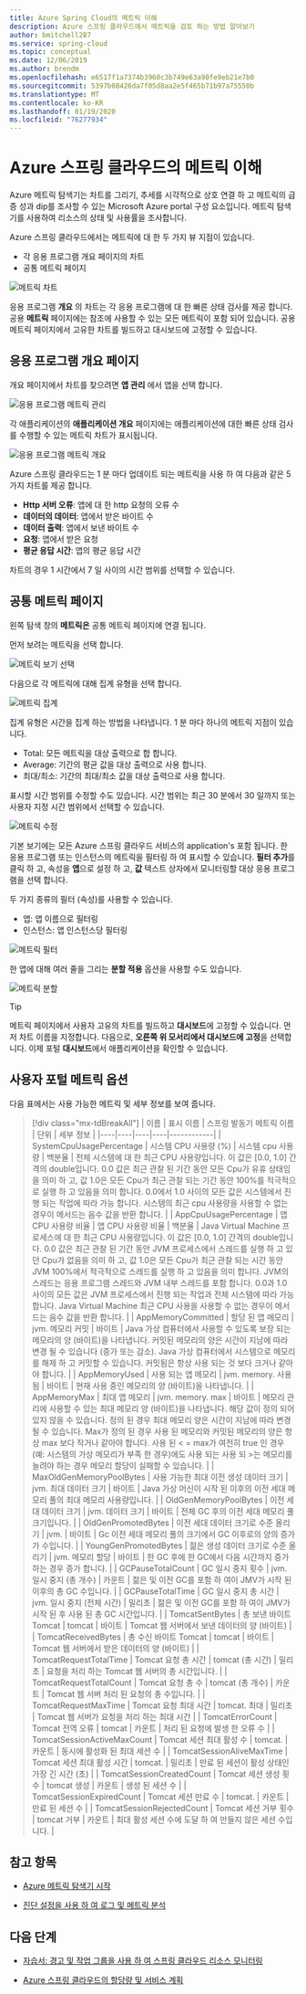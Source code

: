 ```yaml
---
title: Azure Spring Cloud의 메트릭 이해
description: Azure 스프링 클라우드에서 메트릭을 검토 하는 방법 알아보기
author: bmitchell287
ms.service: spring-cloud
ms.topic: conceptual
ms.date: 12/06/2019
ms.author: brendm
ms.openlocfilehash: e6517f1a7374b3960c3b749e63a90fe9eb21e7b0
ms.sourcegitcommit: 5397b08426da7f05d8aa2e5f465b71b97a75550b
ms.translationtype: MT
ms.contentlocale: ko-KR
ms.lasthandoff: 01/19/2020
ms.locfileid: "76277934"
---
```

# <a name="understand-metrics-for-azure-spring-cloud"></a>Azure 스프링 클라우드의 메트릭 이해

Azure 메트릭 탐색기는 차트를 그리기, 추세를 시각적으로 상호 연결 하 고 메트릭의 급증 성과 dip를 조사할 수 있는 Microsoft Azure portal 구성 요소입니다. 메트릭 탐색기를 사용하여 리소스의 상태 및 사용률을 조사합니다. 

Azure 스프링 클라우드에서는 메트릭에 대 한 두 가지 뷰 지점이 있습니다.
* 각 응용 프로그램 개요 페이지의 차트
* 공통 메트릭 페이지

 ![메트릭 차트](media/metrics/metrics-1.png)

응용 프로그램 **개요** 의 차트는 각 응용 프로그램에 대 한 빠른 상태 검사를 제공 합니다. 공용 **메트릭** 페이지에는 참조에 사용할 수 있는 모든 메트릭이 포함 되어 있습니다. 공용 메트릭 페이지에서 고유한 차트를 빌드하고 대시보드에 고정할 수 있습니다.

## <a name="application-overview-page"></a>응용 프로그램 개요 페이지
개요 페이지에서 차트를 찾으려면 **앱 관리** 에서 앱을 선택 합니다.  

 ![응용 프로그램 메트릭 관리](media/metrics/metrics-2.png)

각 애플리케이션의 **애플리케이션 개요** 페이지에는 애플리케이션에 대한 빠른 상태 검사를 수행할 수 있는 메트릭 차트가 표시됩니다.  

 ![응용 프로그램 메트릭 개요](media/metrics/metrics-3.png)

Azure 스프링 클라우드는 1 분 마다 업데이트 되는 메트릭을 사용 하 여 다음과 같은 5 가지 차트를 제공 합니다.

* **Http 서버 오류**: 앱에 대 한 http 요청의 오류 수
* **데이터의 데이터**: 앱에서 받은 바이트 수
* **데이터 출력**: 앱에서 보낸 바이트 수
* **요청**: 앱에서 받은 요청
* **평균 응답 시간**: 앱의 평균 응답 시간

차트의 경우 1 시간에서 7 일 사이의 시간 범위를 선택할 수 있습니다.

## <a name="common-metrics-page"></a>공통 메트릭 페이지

왼쪽 탐색 창의 **메트릭은** 공통 메트릭 페이지에 연결 됩니다.

먼저 보려는 메트릭을 선택 합니다.

![메트릭 보기 선택](media/metrics/metrics-4.png)

다음으로 각 메트릭에 대해 집계 유형을 선택 합니다.

![메트릭 집계](media/metrics/metrics-5.png)

집계 유형은 시간을 집계 하는 방법을 나타냅니다. 1 분 마다 하나의 메트릭 지점이 있습니다.
* Total: 모든 메트릭을 대상 출력으로 합 합니다.
* Average: 기간의 평균 값을 대상 출력으로 사용 합니다.
* 최대/최소: 기간의 최대/최소 값을 대상 출력으로 사용 합니다.

표시할 시간 범위를 수정할 수도 있습니다.  시간 범위는 최근 30 분에서 30 일까지 또는 사용자 지정 시간 범위에서 선택할 수 있습니다.

![메트릭 수정](media/metrics/metrics-6.png)

기본 보기에는 모든 Azure 스프링 클라우드 서비스의 application's 포함 됩니다. 한 응용 프로그램 또는 인스턴스의 메트릭을 필터링 하 여 표시할 수 있습니다.  **필터 추가**를 클릭 하 고, 속성을 **앱**으로 설정 하 고, **값** 텍스트 상자에서 모니터링할 대상 응용 프로그램을 선택 합니다. 

두 가지 종류의 필터 (속성)를 사용할 수 있습니다.
* 앱: 앱 이름으로 필터링
* 인스턴스: 앱 인스턴스당 필터링

![메트릭 필터](media/metrics/metrics-7.png)

한 앱에 대해 여러 줄을 그리는 **분할 적용** 옵션을 사용할 수도 있습니다.

![메트릭 분할](media/metrics/metrics-8.png)

>[!TIP]
> 메트릭 페이지에서 사용자 고유의 차트를 빌드하고 **대시보드**에 고정할 수 있습니다. 먼저 차트 이름을 지정합니다.  다음으로, **오른쪽 위 모서리에서 대시보드에 고정**을 선택합니다. 이제 포털 **대시보드**에서 애플리케이션을 확인할 수 있습니다.

## <a name="user-portal-metrics-options"></a>사용자 포털 메트릭 옵션

다음 표에서는 사용 가능한 메트릭 및 세부 정보를 보여 줍니다.
>[!div class="mx-tdBreakAll"]
>| 이름 | 표시 이름 | 스프링 발동기 메트릭 이름 | 단위 | 세부 정보 |
>|----|----|----|----|------------|
>| SystemCpuUsagePercentage | 시스템 CPU 사용량 (%) | 시스템 cpu 사용량 | 백분율 | 전체 시스템에 대 한 최근 CPU 사용량입니다. 이 값은 [0.0, 1.0] 간격의 double입니다. 0\.0 값은 최근 관찰 된 기간 동안 모든 Cpu가 유휴 상태임을 의미 하 고, 값 1.0은 모든 Cpu가 최근 관찰 되는 기간 동안 100%를 적극적으로 실행 하 고 있음을 의미 합니다. 0\.0에서 1.0 사이의 모든 값은 시스템에서 진행 되는 작업에 따라 가능 합니다. 시스템의 최근 cpu 사용량을 사용할 수 없는 경우이 메서드는 음수 값을 반환 합니다. |
>| AppCpuUsagePercentage | 앱 CPU 사용량 비율 | 앱 CPU 사용량 비율 | 백분율 | Java Virtual Machine 프로세스에 대 한 최근 CPU 사용량입니다. 이 값은 [0.0, 1.0] 간격의 double입니다. 0\.0 값은 최근 관찰 된 기간 동안 JVM 프로세스에서 스레드를 실행 하 고 있던 Cpu가 없음을 의미 하 고, 값 1.0은 모든 Cpu가 최근 관찰 되는 시간 동안 JVM 100%에서 적극적으로 스레드를 실행 하 고 있음을 의미 합니다. JVM의 스레드는 응용 프로그램 스레드와 JVM 내부 스레드를 포함 합니다. 0\.0과 1.0 사이의 모든 값은 JVM 프로세스에서 진행 되는 작업과 전체 시스템에 따라 가능 합니다. Java Virtual Machine 최근 CPU 사용을 사용할 수 없는 경우이 메서드는 음수 값을 반환 합니다. |
>| AppMemoryCommitted | 할당 된 앱 메모리 | jvm. 메모리 커밋 | 바이트 | Java 가상 컴퓨터에서 사용할 수 있도록 보장 되는 메모리의 양 (바이트)을 나타냅니다. 커밋된 메모리의 양은 시간이 지남에 따라 변경 될 수 있습니다 (증가 또는 감소). Java 가상 컴퓨터에서 시스템으로 메모리를 해제 하 고 커밋할 수 있습니다. 커밋됨은 항상 사용 되는 것 보다 크거나 같아야 합니다. |
>| AppMemoryUsed | 사용 되는 앱 메모리 | jvm. memory. 사용 됨 | 바이트 | 현재 사용 중인 메모리의 양 (바이트)을 나타냅니다. |
>| AppMemoryMax | 최대 앱 메모리 | jvm. memory. max | 바이트 | 메모리 관리에 사용할 수 있는 최대 메모리 양 (바이트)을 나타냅니다. 해당 값이 정의 되어 있지 않을 수 있습니다. 정의 된 경우 최대 메모리 양은 시간이 지남에 따라 변경 될 수 있습니다. Max가 정의 된 경우 사용 된 메모리와 커밋된 메모리의 양은 항상 max 보다 작거나 같아야 합니다. 사용 된 < = max가 여전히 true 인 경우 (예: 시스템의 가상 메모리가 부족 한 경우)에도 사용 되는 사용 되 >는 메모리를 늘려야 하는 경우 메모리 할당이 실패할 수 있습니다. |
>| MaxOldGenMemoryPoolBytes | 사용 가능한 최대 이전 생성 데이터 크기 | jvm. 최대 데이터 크기 | 바이트 | Java 가상 머신이 시작 된 이후의 이전 세대 메모리 풀의 최대 메모리 사용량입니다. |
>| OldGenMemoryPoolBytes | 이전 세대 데이터 크기 | jvm. 데이터 크기 | 바이트 | 전체 GC 후의 이전 세대 메모리 풀 크기입니다. |
>| OldGenPromotedBytes | 이전 세대 데이터 크기로 수준 올리기 | jvm. | 바이트 | Gc 이전 세대 메모리 풀의 크기에서 GC 이후로의 양의 증가가 수입니다. |
>| YoungGenPromotedBytes | 젊은 생성 데이터 크기로 수준 올리기 | jvm. 메모리 할당 | 바이트 | 한 GC 후에 한 GC에서 다음 시간까지 증가 하는 경우 증가 합니다. |
>| GCPauseTotalCount | GC 일시 중지 횟수 | jvm. 일시 중지 (총 개수) | 카운트 | 젊은 및 이전 GC를 포함 하 여이 JMV가 시작 된 이후의 총 GC 수입니다. |
>| GCPauseTotalTime | GC 일시 중지 총 시간 | jvm. 일시 중지 (전체 시간) | 밀리초 | 젊은 및 이전 GC를 포함 하 여이 JMV가 시작 된 후 사용 된 총 GC 시간입니다. |
>| TomcatSentBytes | 총 보낸 바이트 Tomcat | tomcat | 바이트 | Tomcat 웹 서버에서 보낸 데이터의 양 (바이트) |
>| TomcatReceivedBytes | 총 수신 바이트 Tomcat | tomcat | 바이트 | Tomcat 웹 서버에서 받은 데이터의 양 (바이트) |
>| TomcatRequestTotalTime | Tomcat 요청 총 시간 | tomcat (총 시간) | 밀리초 | 요청을 처리 하는 Tomcat 웹 서버의 총 시간입니다. |
>| TomcatRequestTotalCount | Tomcat 요청 총 수 | tomcat (총 개수) | 카운트 | Tomcat 웹 서버 처리 된 요청의 총 수입니다. |
>| TomcatRequestMaxTime | Tomcat 요청 최대 시간 | tomcat. 최대 | 밀리초 | Tomcat 웹 서버가 요청을 처리 하는 최대 시간 |
>| TomcatErrorCount | Tomcat 전역 오류 | tomcat | 카운트 | 처리 된 요청에 발생 한 오류 수 |
>| TomcatSessionActiveMaxCount | Tomcat 세션 최대 활성 수 | tomcat. | 카운트 | 동시에 활성화 된 최대 세션 수 |
>| TomcatSessionAliveMaxTime | Tomcat 세션 최대 활성 시간 | tomcat. | 밀리초 | 만료 된 세션이 활성 상태인 가장 긴 시간 (초) |
>| TomcatSessionCreatedCount | Tomcat 세션 생성 횟수 | tomcat 생성 | 카운트 | 생성 된 세션 수 |
>| TomcatSessionExpiredCount | Tomcat 세션 만료 수 | tomcat. | 카운트 | 만료 된 세션 수 |
>| TomcatSessionRejectedCount | Tomcat 세션 거부 횟수 | tomcat 거부 | 카운트 | 최대 활성 세션 수에 도달 하 여 만들지 않은 세션 수입니다. |

## <a name="see-also"></a>참고 항목
* [Azure 메트릭 탐색기 시작](https://docs.microsoft.com/azure/azure-monitor/platform/metrics-getting-started)

* [진단 설정을 사용 하 여 로그 및 메트릭 분석](https://docs.microsoft.com/azure/spring-cloud/diagnostic-services)

## <a name="next-steps"></a>다음 단계
* [자습서: 경고 및 작업 그룹을 사용 하 여 스프링 클라우드 리소스 모니터링](https://docs.microsoft.com/azure/spring-cloud/spring-cloud-tutorial-alerts-action-groups)

* [Azure 스프링 클라우드의 할당량 및 서비스 계획](https://docs.microsoft.com/azure/spring-cloud/spring-cloud-quotas)

